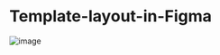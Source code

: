 # Template-layout-in-Figma

![image](https://user-images.githubusercontent.com/80168982/162338688-503dc008-29a6-4172-b75b-794d9d8f7541.png)
